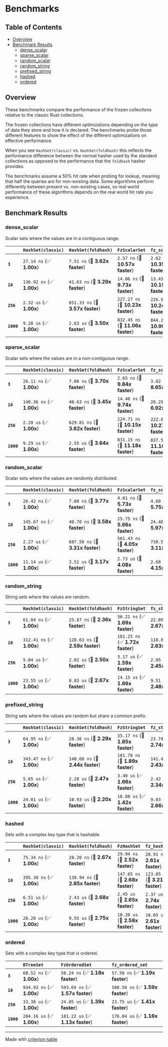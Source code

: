 # Benchmarks

## Table of Contents

- [Overview](#overview)
- [Benchmark Results](#benchmark-results)
    - [dense_scalar](#dense_scalar)
    - [sparse_scalar](#sparse_scalar)
    - [random_scalar](#random_scalar)
    - [random_string](#random_string)
    - [prefixed_string](#prefixed_string)
    - [hashed](#hashed)
    - [ordered](#ordered)

## Overview

These benchmarks compare the performance of the frozen collecitons relative
to the classic Rust collections.

The frozen collections have different optimizations depending on the type of data they
store and how it is declared. The benchmarks probe those different features to show
the effect of the different optimizations on effective performance.

When you see `HashSet(classic)` vs. `HashSet(foldhash)` this reflects the performance difference between the
normal hasher used by the standard collections as opposed to the performance that the
`foldhash` hasher provides.

The benchmarks assume a 50% hit rate when probing for lookup, meaning that
half the queries are for non-existing data. Some algorithms perform differently between
present vs. non-existing cases, so real world performance of these algorithms depends on the
real world hit rate you experience.

## Benchmark Results

### dense_scalar

Scalar sets where the values are in a contiguous range.

|            | `HashSet(classic)`          | `HashSet(foldhash)`              | `FzScalarSet`                     | `fz_scalar_set`                    |
|:-----------|:----------------------------|:---------------------------------|:----------------------------------|:---------------------------------- |
| **`3`**    | `27.14 ns` (✅ **1.00x**)    | `7.51 ns` (🚀 **3.62x faster**)   | `2.57 ns` (🚀 **10.57x faster**)   | `2.62 ns` (🚀 **10.35x faster**)    |
| **`16`**   | `136.92 ns` (✅ **1.00x**)   | `41.63 ns` (🚀 **3.29x faster**)  | `14.06 ns` (🚀 **9.73x faster**)   | `13.43 ns` (🚀 **10.19x faster**)   |
| **`256`**  | `2.32 us` (✅ **1.00x**)     | `651.33 ns` (🚀 **3.57x faster**) | `227.27 ns` (🚀 **10.23x faster**) | `226.92 ns` (🚀 **10.24x faster**)  |
| **`1000`** | `9.20 us` (✅ **1.00x**)     | `2.63 us` (🚀 **3.50x faster**)   | `832.45 ns` (🚀 **11.06x faster**) | `844.27 ns` (🚀 **10.90x faster**)  |

### sparse_scalar

Scalar sets where the values are in a non-contiguous range.

|            | `HashSet(classic)`          | `HashSet(foldhash)`              | `FzScalarSet`                     | `fz_scalar_set`                    |
|:-----------|:----------------------------|:---------------------------------|:----------------------------------|:---------------------------------- |
| **`3`**    | `26.11 ns` (✅ **1.00x**)    | `7.06 ns` (🚀 **3.70x faster**)   | `2.65 ns` (🚀 **9.84x faster**)    | `3.02 ns` (🚀 **8.65x faster**)     |
| **`16`**   | `140.36 ns` (✅ **1.00x**)   | `40.63 ns` (🚀 **3.45x faster**)  | `14.40 ns` (🚀 **9.74x faster**)   | `20.29 ns` (🚀 **6.92x faster**)    |
| **`256`**  | `2.28 us` (✅ **1.00x**)     | `629.81 ns` (🚀 **3.62x faster**) | `224.71 ns` (🚀 **10.15x faster**) | `222.06 ns` (🚀 **10.27x faster**)  |
| **`1000`** | `9.29 us` (✅ **1.00x**)     | `2.55 us` (🚀 **3.64x faster**)   | `831.15 ns` (🚀 **11.18x faster**) | `837.56 ns` (🚀 **11.10x faster**)  |

### random_scalar

Scalar sets where the values are randomly distributed.

|            | `HashSet(classic)`          | `HashSet(foldhash)`              | `FzScalarSet`                    | `fz_scalar_set`                   |
|:-----------|:----------------------------|:---------------------------------|:---------------------------------|:--------------------------------- |
| **`3`**    | `26.42 ns` (✅ **1.00x**)    | `7.00 ns` (🚀 **3.77x faster**)   | `4.61 ns` (🚀 **5.73x faster**)   | `4.60 ns` (🚀 **5.75x faster**)    |
| **`16`**   | `145.67 ns` (✅ **1.00x**)   | `40.70 ns` (🚀 **3.58x faster**)  | `25.75 ns` (🚀 **5.66x faster**)  | `24.40 ns` (🚀 **5.97x faster**)   |
| **`256`**  | `2.27 us` (✅ **1.00x**)     | `687.58 ns` (🚀 **3.31x faster**) | `561.43 ns` (🚀 **4.05x faster**) | `730.54 ns` (🚀 **3.11x faster**)  |
| **`1000`** | `11.14 us` (✅ **1.00x**)    | `3.51 us` (🚀 **3.17x faster**)   | `2.73 us` (🚀 **4.08x faster**)   | `2.68 us` (🚀 **4.15x faster**)    |

### random_string

String sets where the values are random.

|            | `HashSet(classic)`          | `HashSet(foldhash)`              | `FzStringSet`                    | `fz_string_set`                   |
|:-----------|:----------------------------|:---------------------------------|:---------------------------------|:--------------------------------- |
| **`3`**    | `61.04 ns` (✅ **1.00x**)    | `25.87 ns` (🚀 **2.36x faster**)  | `36.21 ns` (✅ **1.69x faster**)  | `22.89 ns` (🚀 **2.67x faster**)   |
| **`16`**   | `312.41 ns` (✅ **1.00x**)   | `120.63 ns` (🚀 **2.59x faster**) | `181.25 ns` (✅ **1.72x faster**) | `118.82 ns` (🚀 **2.63x faster**)  |
| **`256`**  | `5.04 us` (✅ **1.00x**)     | `2.02 us` (🚀 **2.50x faster**)   | `3.17 us` (✅ **1.59x faster**)   | `2.05 us` (🚀 **2.45x faster**)    |
| **`1000`** | `23.55 us` (✅ **1.00x**)    | `8.83 us` (🚀 **2.67x faster**)   | `14.15 us` (✅ **1.66x faster**)  | `9.51 us` (🚀 **2.48x faster**)    |

### prefixed_string

String sets where the values are random but share a common prefix.

|            | `HashSet(classic)`          | `HashSet(foldhash)`              | `FzStringSet`                    | `fz_string_set`                   |
|:-----------|:----------------------------|:---------------------------------|:---------------------------------|:--------------------------------- |
| **`3`**    | `64.95 ns` (✅ **1.00x**)    | `28.36 ns` (🚀 **2.29x faster**)  | `35.17 ns` (🚀 **1.85x faster**)  | `23.74 ns` (🚀 **2.74x faster**)   |
| **`16`**   | `343.47 ns` (✅ **1.00x**)   | `140.68 ns` (🚀 **2.44x faster**) | `181.78 ns` (🚀 **1.89x faster**) | `141.47 ns` (🚀 **2.43x faster**)  |
| **`256`**  | `5.65 us` (✅ **1.00x**)     | `2.28 us` (🚀 **2.47x faster**)   | `3.40 us` (✅ **1.66x faster**)   | `2.42 us` (🚀 **2.34x faster**)    |
| **`1000`** | `24.01 us` (✅ **1.00x**)    | `10.93 us` (🚀 **2.20x faster**)  | `16.88 us` (✅ **1.42x faster**)  | `9.03 us` (🚀 **2.66x faster**)    |

### hashed

Sets with a complex key type that is hashable.

|            | `HashSet(classic)`          | `HashSet(foldhash)`              | `FzHashSet`                      | `fz_hash_set`                     |
|:-----------|:----------------------------|:---------------------------------|:---------------------------------|:--------------------------------- |
| **`3`**    | `75.34 ns` (✅ **1.00x**)    | `28.20 ns` (🚀 **2.67x faster**)  | `29.94 ns` (🚀 **2.52x faster**)  | `28.91 ns` (🚀 **2.61x faster**)   |
| **`16`**   | `395.30 ns` (✅ **1.00x**)   | `138.94 ns` (🚀 **2.85x faster**) | `147.65 ns` (🚀 **2.68x faster**) | `123.05 ns` (🚀 **3.21x faster**)  |
| **`256`**  | `6.51 us` (✅ **1.00x**)     | `2.43 us` (🚀 **2.68x faster**)   | `2.45 us` (🚀 **2.65x faster**)   | `2.37 us` (🚀 **2.74x faster**)    |
| **`1000`** | `26.28 us` (✅ **1.00x**)    | `9.55 us` (🚀 **2.75x faster**)   | `10.20 us` (🚀 **2.58x faster**)  | `10.05 us` (🚀 **2.61x faster**)   |

### ordered

Sets with a complex key type that is ordered.

|            | `BTreeSet`                | `FzOrderedSet`                   | `fz_ordered_set`                  |
|:-----------|:--------------------------|:---------------------------------|:--------------------------------- |
| **`3`**    | `68.52 ns` (✅ **1.00x**)  | `58.24 ns` (✅ **1.18x faster**)  | `57.56 ns` (✅ **1.19x faster**)   |
| **`16`**   | `934.93 ns` (✅ **1.00x**) | `593.69 ns` (✅ **1.57x faster**) | `588.56 ns` (✅ **1.59x faster**)  |
| **`256`**  | `33.38 us` (✅ **1.00x**)  | `24.05 us` (✅ **1.39x faster**)  | `23.75 us` (✅ **1.41x faster**)   |
| **`1000`** | `204.16 us` (✅ **1.00x**) | `181.22 us` (✅ **1.13x faster**) | `176.04 us` (✅ **1.16x faster**)  |

---
Made with [criterion-table](https://github.com/nu11ptr/criterion-table)

